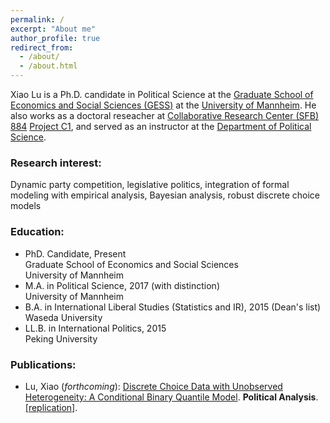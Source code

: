 ```yaml
---
permalink: /
excerpt: "About me"
author_profile: true
redirect_from: 
  - /about/
  - /about.html
---
```


Xiao Lu is a Ph.D. candidate in Political Science at the [Graduate School of Economics and Social Sciences (GESS)](https://gess.uni-mannheim.de/ "Graduate School of Economics and Social Sciences (GESS)") at the [University of Mannheim](https://www.uni-mannheim.de/ "University of Mannheim"). He also works as a doctoral reseacher at [Collaborative Research Center (SFB) 884](https://reforms.uni-mannheim.de/ "SFB 884") [Project C1](https://reforms.uni-mannheim.de/projects/project_group_c/project_c1/ "Project C1"), and served as an instructor at the [Department of Political Science](http://lspol2.sowi.uni-mannheim.de/english/Homepage/ ).

### Research interest:

Dynamic party competition, legislative politics, integration of formal modeling with empirical analysis, Bayesian analysis, robust discrete choice models


### Education:

* PhD. Candidate, Present  
Graduate School of Economics and Social Sciences  
University of Mannheim  
* M.A. in Political Science, 2017 (with distinction)  
University of Mannheim  
* B.A. in International Liberal Studies (Statistics and IR), 2015 (Dean's list)  
Waseda University  
* LL.B. in International Politics, 2015  
Peking University  


### Publications:
* Lu, Xiao (*forthcoming*): [Discrete Choice Data with Unobserved Heterogeneity: A Conditional Binary Quantile Model](http://dx.doi.org/10.1017/pan.2019.29 ""). **Political Analysis**. [[replication]](https://doi.org/10.7910/DVN/1WZCEA "replication materials").


